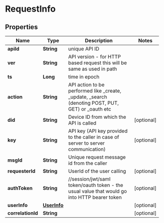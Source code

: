 # RequestInfo

## Properties
Name | Type | Description | Notes
------------ | ------------- | ------------- | -------------
**apiId** | **String** | unique API ID | 
**ver** | **String** | API version - for HTTP based request this will be same as used in path | 
**ts** | **Long** | time in epoch | 
**action** | **String** | API action to be performed like _create, _update, _search (denoting POST, PUT, GET) or _oauth etc | 
**did** | **String** | Device ID from which the API is called |  [optional]
**key** | **String** | API key (API key provided to the caller in case of server to server communication) |  [optional]
**msgId** | **String** | Unique request message id from the caller | 
**requesterId** | **String** | UserId of the user calling |  [optional]
**authToken** | **String** | //session/jwt/saml token/oauth token - the usual value that would go into HTTP bearer token |  [optional]
**userInfo** | [**UserInfo**](UserInfo.md) |  |  [optional]
**correlationId** | **String** |  |  [optional]
